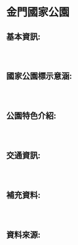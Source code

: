 <h1 class="header-level-1" >金門國家公園</h1>
<p>

<h2 class="header-level-2" >基本資訊:</h2>

<pre class="highlight"><code>

</code></pre>

<h2 class="header-level-2" >國家公園標示意涵:</h2>

<pre class="highlight"><code>

</code></pre>


<h2 class="header-level-2" >公園特色介紹:</h2>


<pre class="highlight"><code>

</code></pre>

<h2 class="header-level-2" >交通資訊:</h2>

<pre class="highlight"><code>

</code></pre>

<h2 class="header-level-2" >補充資料:</h2>

<pre class="highlight"><code>

</code></pre>

<h2 class="header-level-2" >資料來源:</h2>

<pre class="highlight"><code>
</code></pre>


